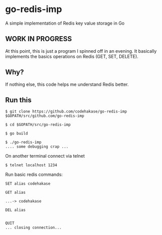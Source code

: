 # go-redis-imp
A simple implementation of Redis key value storage in Go

## WORK IN PROGRESS
At this point, this is just a program I spinned off in an evening. It basically implements the basics operations on Redis (GET, SET, DELETE).

## Why?
If nothing else, this code helps me understand Redis better.

## Run this
```shell
$ git clone https://github.com/codehakase/go-redis-imp $GOPATH/src/github.com/go-redis-imp

$ cd $GOPATH/src/go-redis-imp

$ go build

$ ./go-redis-imp
.... some debugging crap ...

```

On another terminal connect via telnet
```shell
$ telnet localhost 1234
```

Run basic redis commands:
```$
SET alias codehakase

GET alias

...-> codehakase

DEL alias


QUIT
... closing connection...

```
